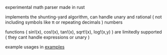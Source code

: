 
experimental math parser made in rust

implements the shunting-yard algorithm, can handle unary and rational ( not including symbols like π or repeating decimals ) numbers

functions (
    sin!(x), cos!(x), tan!(x), sqrt!(x), log!(x,y)
) are limitedly supported ( they cant handle expressions or unary )

example usages in [examples](examples)
